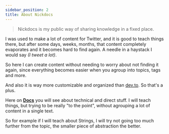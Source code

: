 ```yaml
---
sidebar_position: 2
title: About Nickdocs
---
```


> Nickdocs is my public way of sharing knowledge in a fixed place.

I was used to make a lot of content for Twitter, and it is good to teach things there, but after some days, weeks, months, that content completely evaporates and it becomes hard to find again. A needle in a haystack I would say *(I tweet a lot)*.

So here I can create content without needing to worry about not finding it again, since everything becomes easier when you agroup into topics, tags and more.

And also it is way more customizable and organized than [dev.to](https://dev.to/nickgabe). So that's a plus.

Here on [**Docs**](/docs/category/introduction) you will see about technical and direct stuff. I will teach things, but trying to be really "to the point", without agrouping a lot of content in a single text.

So for example if I will teach about Strings, I will try not going too much further from the topic, the smaller piece of abstraction the better.